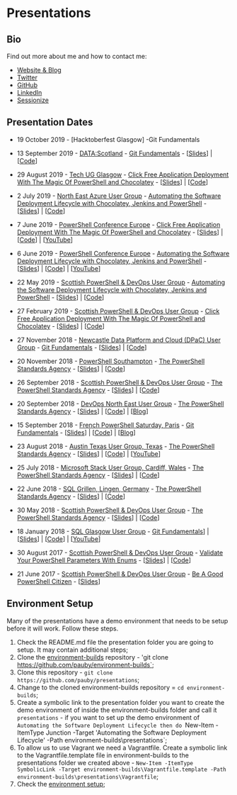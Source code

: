 # Presentations

## Bio

Find out more about me and how to contact me:

* [Website & Blog](https://blog.pauby.com)
* [Twitter](https://twitter.com/pauby)
* [GitHub](https://github.com/pauby)
* [LinkedIn](https://www.linkedin.com/in/paulbroadwith)
* [Sessionize](https://sessionize.com/pauby)

## Presentation Dates

* 19 October 2019 - [Hacktoberfest Glasgow] -Git Fundamentals

* 13 September 2019 - [DATA:Scotland](https://datascotland.org) - [Git Fundamentals](https://github.com/pauby/presentations/tree/master/Git%20Fundamentals) - [[Slides](https://github.com/pauby/presentations/blob/master/Git%20Fundamentals/Git%20Fundamentals%20-%2020190913%20-%20DATAScotland.pdf)] | [[Code](https://github.com/pauby/presentations/tree/master/Git%20Fundamentals)]

* 29 August 2019 - [Tech UG Glasgow](https://techug.org.uk/wp-content/uploads/2018/06/Glasgow-Agenda-Aug-2019.pdf) - [Click Free Application Deployment With The Magic Of PowerShell and Chocolatey](https://github.com/pauby/presentations/tree/master/Click%20Free%20Application%20Deployment) - [[Slides](https://github.com/pauby/presentations/blob/master/Click%20Free%20Application%20Deployment/Click%20Free%20Application%20Deployment%20With%20The%20Magic%20Of%20PowerShell%20and%20Chocolatey%20-%2020190829%20-%20Tech%20UG%20Glasgow.pdf)] | [[Code](https://github.com/pauby/presentations/tree/master/Click%20Free%20Application%20Deployment)]

* 2 July 2019 - [North East Azure User Group](https://www.meetup.com/North-East-Azure-User-Group/events/261825832/) - [Automating the Software Deployment Lifecycle with Chocolatey, Jenkins and PowerShell](https://github.com/pauby/presentations/tree/master/Automating%20the%20Software%20Deployment%20Lifecycle%20with%20Azure) - [[Slides](https://github.com/pauby/presentations/blob/master/Automating%20the%20Software%20Deployment%20Lifecycle%20with%20Azure/Automating%20the%20Software%20Deployment%20Lifecycle%20with%20Chocolatey%2C%20Jenkins%20and%20PowerShell%20-%2020910702%20-%20North%20East%20Azure%20User%20Group.pdf)] | [[Code](https://github.com/pauby/presentations/tree/master/Automating%20the%20Software%20Deployment%20Lifecycle%20with%20Azure)]

* 7 June 2019 - [PowerShell Conference Europe](https://psconf.eu) - [Click Free Application Deployment With The Magic Of PowerShell and Chocolatey](https://github.com/pauby/presentations/tree/master/Click%20Free%20Application%20Deployment) - [[Slides](https://github.com/pauby/presentations/blob/master/Click%20Free%20Application%20Deployment/Click%20Free%20Application%20Deployment%20With%20The%20Magic%20Of%20PowerShell%20and%20Chocolatey%20-%2020190607%20-%20PS%20Conference%20EU.pdf)] | [[Code](https://github.com/pauby/presentations/tree/master/Click%20Free%20Application%20Deployment)] | [[YouTube](https://youtu.be/HAWRkWMnAus)]

* 6 June 2019 - [PowerShell Conference Europe](https://psconf.eu) - [Automating the Software Deployment Lifecycle with Chocolatey, Jenkins and PowerShell](https://github.com/pauby/presentations/tree/master/Automating%20the%20Software%20Deployment%20Lifecycle) - [[Slides](https://github.com/pauby/presentations/blob/master/Automating%20the%20Software%20Deployment%20Lifecycle/Automating%20the%20Software%20Deployment%20Lifecycle%20with%20Chocolatey%2C%20Jenkins%20and%20PowerShell%20-%2020190606%20-%20PS%20Conference%20EU.pdf)] | [[Code](https://github.com/pauby/presentations/tree/master/Automating%20the%20Software%20Deployment%20Lifecycle)] | [[YouTube](https://youtu.be/TvWl2VzGo5U)]

* 22 May 2019 - [Scottish PowerShell & DevOps User Group](https://www.meetup.com/Scottish-PowerShell-User-Group/events/260725089/) - [Automating the Software Deployment Lifecycle with Chocolatey, Jenkins and PowerShell](https://github.com/pauby/presentations/tree/master/Automating%20the%20Software%20Deployment%20Lifecycle) - [[Slides](https://github.com/pauby/presentations/blob/master/Automating%20the%20Software%20Deployment%20Lifecycle/Automating%20the%20Software%20Deployment%20Lifecycle%20with%20Chocolatey%2C%20Jenkins%20and%20PowerShell%20-%2020190522%20-%20ScotPSUG.pdf)] | [[Code](https://github.com/pauby/presentations/tree/master/Automating%20the%20Software%20Deployment%20Lifecycle)]

* 27 February 2019 - [Scottish PowerShell & DevOps User Group](https://www.meetup.com/Scottish-PowerShell-User-Group/events/258988136/) - [Click Free Application Deployment With The Magic Of PowerShell and Chocolatey](https://www.meetup.com/Scottish-PowerShell-User-Group/events/258988136/) - [[Slides](https://github.com/pauby/presentations/blob/master/Click%20Free%20Application%20Deployment/Click%20Free%20Application%20Deployment%20With%20The%20Magic%20Of%20PowerShell%20and%20Chocolatey%20-%2020190227%20-%20ScotPSUG.pdf)] | [[Code](https://github.com/pauby/presentations/tree/master/Click%20Free%20Application%20Deployment)]

* 27 November 2018 - [Newcastle Data Platform and Cloud (DPaC) User Group](https://www.meetup.com/Newcastle_DPaC/events/256028261/) - [Git Fundamentals](https://github.com/pauby/presentations/tree/master/Git%20Fundamentals) - [[Slides](https://github.com/pauby/presentations/blob/master/Git%20Fundamentals/Git%20Fundamentals%20-%2020181127%20-%20DPaC%20UG.pdf)] | [[Code](https://github.com/pauby/presentations/tree/master/Git%20Fundamentals)]

* 20 November 2018 - [PowerShell Southampton](https://www.meetup.com/PowerShell-Southampton/events/252872810/) - [The PowerShell Standards Agency](https://github.com/pauby/presentations/tree/master/The%20PowerShell%20Standards%20Agency) - [[Slides](https://github.com/pauby/presentations/blob/master/The%20PowerShell%20Standards%20Agency/PowerShell%20Standards%20Agency.pdf)] | [[Code](https://github.com/pauby/presentations/tree/master/The%20PowerShell%20Standards%20Agency)]

* 26 September 2018 - [Scottish PowerShell & DevOps User Group](https://www.meetup.com/Scottish-PowerShell-User-Group//post/september-2018-meetup/) - [The PowerShell Standards Agency](https://github.com/pauby/presentations/tree/master/The%20PowerShell%20Standards%20Agency) - [[Slides](https://github.com/pauby/presentations/blob/master/The%20PowerShell%20Standards%20Agency/PowerShell%20Standards%20Agency.pdf)] | [[Code](https://github.com/pauby/presentations/tree/master/The%20PowerShell%20Standards%20Agency)]

* 20 September 2018 - [DevOps North East User Group](https://www.meetup.com/DevOpsNorthEast/events/dljmmpyxmbbc/) - [The PowerShell Standards Agency](https://github.com/pauby/presentations/tree/master/The%20PowerShell%20Standards%20Agency) - [[Slides](https://github.com/pauby/presentations/blob/master/The%20PowerShell%20Standards%20Agency/PowerShell%20Standards%20Agency.pdf)] | [[Code](https://github.com/pauby/presentations/tree/master/The%20PowerShell%20Standards%20Agency)] | [[Blog](https://blog.pauby.com/post/speaking-devops-north-east/)]

* 15 September 2018 - [French PowerShell Saturday, Paris](https://www.meetup.com/FrenchPSUG/events/247765024/) - [Git Fundamentals](https://github.com/pauby/presentations/tree/master/Git%20Fundamentals) - [[Slides](https://github.com/pauby/presentations/blob/master/Git%20Fundamentals/Git%20Fundamentals%20-%2020190915%20-%20FrPSUG.pdf)] | [[Code](https://github.com/pauby/presentations/tree/master/Git%20Fundamentals)] | [[Blog](https://blog.pauby.com/post/speaking-french-powershell-saturday/)]

* 23 August 2018 - [Austin Texas User Group, Texas](https://www.meetup.com/AustinAUG/) - [The PowerShell Standards Agency](https://github.com/pauby/presentations/tree/master/The%20PowerShell%20Standards%20Agency) - [[Slides](https://github.com/pauby/presentations/blob/master/The%20PowerShell%20Standards%20Agency/PowerShell%20Standards%20Agency.pdf)] | [[Code](https://github.com/pauby/presentations/tree/master/The%20PowerShell%20Standards%20Agency)] | [[YouTube](https://www.youtube.com/watch?v=mIB_clNeR9A)]

* 25 July 2018 - [Microsoft Stack User Group, Cardiff, Wales](https://www.meetup.com/MSFT-Stack) - [The PowerShell Standards Agency](https://github.com/pauby/presentations/tree/master/The%20PowerShell%20Standards%20Agency) - [[Slides](https://github.com/pauby/presentations/blob/master/The%20PowerShell%20Standards%20Agency/PowerShell%20Standards%20Agency.pdf)] | [[Code](https://github.com/pauby/presentations/tree/master/The%20PowerShell%20Standards%20Agency)]

* 22 June 2018 - [SQL Grillen, Lingen, Germany](https://sqlgrillen.de/) - [The PowerShell Standards Agency](https://github.com/pauby/presentations/tree/master/The%20PowerShell%20Standards%20Agency) - [[Slides](https://github.com/pauby/presentations/blob/master/Git%20Fundamentals/Git%20Fundamentals%20-%20SQL%20Glasgow%20-%2020180118.pdf)] | [[Code](https://github.com/pauby/presentations/tree/master/The%20PowerShell%20Standards%20Agency)]

* 30 May 2018 - [Scottish PowerShell & DevOps User Group](https://www.meetup.com/Scottish-PowerShell-User-Group/events/249911185/) - [The PowerShell Standards Agency](https://github.com/pauby/presentations/tree/master/The%20PowerShell%20Standards%20Agency) - [[Slides](https://github.com/pauby/presentations/blob/master/The%20PowerShell%20Standards%20Agency/PowerShell%20Standards%20Agency.pdf)] | [[Code](https://github.com/pauby/presentations/tree/master/The%20PowerShell%20Standards%20Agency)]

* 18 January 2018 - [SQL Glasgow User Group](https://sqlglasgow.co.uk) - [Git Fundamentals](https://github.com/pauby/presentations/tree/master/Git%20Fundamentals)] | [[Slides](https://github.com/pauby/presentations/blob/master/Git%20Fundamentals/Git%20Fundamentals%20-%2020180118%20-%20SQL%20Glasgow.pdf)] | [[Code](https://github.com/pauby/presentations/tree/master/Git%20Fundamentals)] | [[YouTube](https://youtu.be/jeBjCC9AAM4 "Git Fundamentals by Paul Broadwith presented at the SQL Glasgow group on 18 January 2018")]

* 30 August 2017 - [Scottish PowerShell & DevOps User Group](https://www.meetup.com/Scottish-PowerShell-User-Group/ "Scottish PowerShell & DevOps User Group") - [Validate Your PowerShell Parameters With Enums](https://github.com/pauby/presentations/tree/master/Validate%20Your%20PowerShell%20Parameters%20With%20Enums) - [[Slides](https://github.com/pauby/presentations/blob/master/Validate%20Your%20PowerShell%20Parameters%20With%20Enums/Validate%20Your%20PowerShell%20Parameters%20With%20Enums%20-%2020170830%20-%20ScotPSUG.pdf)] | [[Code](https://github.com/pauby/presentations/tree/master/Validate%20Your%20PowerShell%20Parameters%20With%20Enums)]

* 21 June 2017 - [Scottish PowerShell & DevOps User Group](https://www.meetup.com/Scottish-PowerShell-User-Group/ "Scottish PowerShell & DevOps User Group") - [Be A Good PowerShell Citizen](https://github.com/pauby/presentations/tree/master/Be%20A%20Good%20PowerShell%20Citizen) - [[Slides](https://github.com/pauby/presentations/blob/master/Be%20A%20Good%20PowerShell%20Citizen/Be%20A%20Good%20PowerShell%20Citizen%20-%2020170621%20-%20ScotPSUG.pdf)]

## Environment Setup

Many of the presentations have a demo environment that needs to be setup before it will work. Follow these steps.

1. Check the README.md file the presentation folder you are going to setup. It may contain additional steps;
1. Clone the [environment-builds](https://github.com/pauby/environment-builds) repository - 'git clone https://github.com/pauby/environment-builds`;
1. Clone this repository - `git clone https://github.com/pauby/presentations`;
1. Change to the cloned environment-builds repository = `cd environment-builds`;
1. Create a symbolic link to the presentation folder you want to create the demo environment of inside the environment-builds folder and call it `presentations` - if you want to set up the demo environment of `Automating the Software Deployment Lifecycle then do `New-Item -ItemType Junction -Target 'Automating the Software Deployment Lifecycle' -Path environment-builds\presentations`;
1. To allow us to use Vagrant we need a Vagrantfile. Create a symbolic link to the Vagrantfile.template file in environment-builds to the presentations folder we created above - `New-Item -ItemType SymbolicLink -Target environment-builds\Vagrantfile.template -Path environment-builds\presentations\Vagrantfile`;
1. Check the [environment setup](https://github.com/pauby/environment-builds/blob/master/README.md#environment-setup);